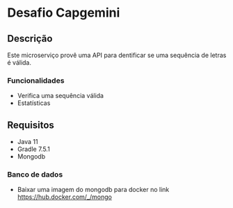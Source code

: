 # Desafio Capgemini

## Descrição
Este microserviço provê uma API para dentificar se uma sequência de letras é válida.


### Funcionalidades
- Verifica uma sequência válida
- Estatísticas 

## Requisitos
- Java 11
- Gradle 7.5.1
- Mongodb


### Banco de dados
- Baixar uma imagem do mongodb para docker no link https://hub.docker.com/_/mongo








